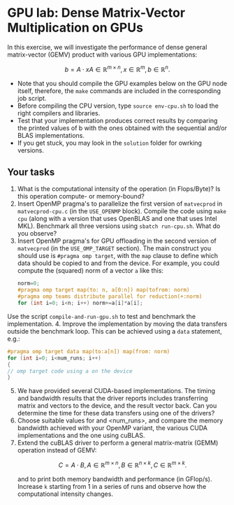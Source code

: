 # GPU lab: Dense Matrix-Vector Multiplication on GPUs

In this exercise, we will investigate the performance of dense  general matrix-vector (GEMV) product
with various GPU implementations:
```math
b=A\cdot x
A\in\mathbb{R}^{m \times n}, x \in \mathbb{R}^{m}, b \in \mathbb{R}^{n}.
```

- Note that you should compile the GPU examples below on the GPU node itself, therefore,
the ``make`` commands are included in the corresponding job script.
- Before compiling the CPU version, type ``source env-cpu.sh`` to load the right compilers and libraries.
- Test that your implementation produces correct results by comparing the printed values of b with the ones
obtained with the sequential and/or BLAS implementations.
- If you get stuck, you may look in the ``solution`` folder for owrking versions.

## Your tasks

1. What is the computational intensity of the operation (in Flops/Byte)? Is this operation compute- or memory-bound?
2. Insert OpenMP pragma's to parallelize the first version of ``matvecprod`` in ``matvecprod-cpu.c`` (in the ``USE_OPENMP`` block).
   Compile the code using ``make cpu`` (along with a version that uses OpenBLAS and one that uses Intel MKL).
   Benchmark all three versions using ``sbatch run-cpu.sh``. What do you observe?
3. Insert OpenMP pragma's for GPU offloading in the second version of ``matvecprod`` (in the ``USE_OMP_TARGET`` section).
   The main construct you should use is ``#pragma omp target``, with the ``map`` clause to define which data should be copied
   to and from the device. For example, you could compute the (squared) norm of a vector ``a`` like this:
   ```c++
   norm=0;
   #pragma omp target map(to: n, a[0:n]) map(tofrom: norm)
   #pragma omp teams distribute parallel for reduction(+:norm)
   for (int i=0; i<n; i++) norm+=a[i]*a[i];
   ```
Use the script ``compile-and-run-gpu.sh`` to test and benchmark the implementation.
4. Improve the implementation by moving the data transfers outside the benchmark loop.
This can be achieved using a ``data`` statement, e.g.:
```c++
#pragma omp target data map(to:a[n]) map(from: norm)
for (int i=0; i<num_runs; i++)
{
// omp target code using a on the device
}
```
5. We have provided several CUDA-based implementations. The timing and bandwidth results that the driver reports
   includes transferring matrix and vectors to the device, and the result vector back. Can you determine the time
   for these data transfers using one of the drivers?
6. Choose suitable values for <dim> and <num_runs>, and compare the memory bandwidth achieved with your OpenMP variant,
   the various CUDA implementations and the one using cuBLAS.
7. Extend the cuBLAS driver to perform a general matrix-matrix (GEMM) operation instead of GEMV:
   ```math
   C = A\cdot B, A\in \mathbb{R}^{m\times n}, B\in\mathbb{R}^{n\times k}, C\in\mathbb{R}^{m\times k}.
   ```
   and to print both memory bandwidth and performance (in GFlop/s). Increase ``k`` starting from 1 in a series
   of runs and observe how the computational intensity changes.
